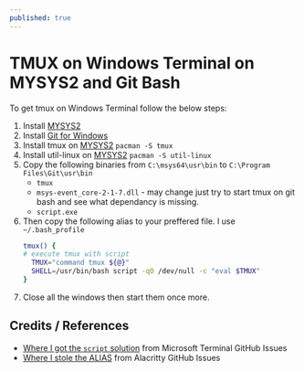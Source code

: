 ```yaml
---
published: true
---
```


# TMUX on Windows Terminal on MYSYS2 and Git Bash

To get tmux on Windows Terminal follow the below steps:

1. Install [MYSYS2](https://www.msys2.org/)
2. Install [Git for Windows](https://gitforwindows.org/)
3. Install tmux on [MYSYS2](https://packages.msys2.org/package/tmux?repo=msys&variant=x86_64) `pacman -S tmux`
4. Install util-linux on [MYSYS2](https://packages.msys2.org/package/util-linux?repo=msys&variant=x86_64) `pacman -S util-linux`
5. Copy the following binaries from `C:\msys64\usr\bin` to `C:\Program Files\Git\usr\bin`
   * `tmux`
   * `msys-event_core-2-1-7.dll` - may change just try to start tmux on git bash and see what dependancy is missing.
   * `script.exe`
6. Then copy the following alias to your preffered file. I use `~/.bash_profile`
   ```.bash
   tmux() {
   # execute tmux with script
     TMUX="command tmux ${@}"
     SHELL=/usr/bin/bash script -qO /dev/null -c "eval $TMUX"
   }
   ```
7. Close all the windows then start them once more.

## Credits / References

- [Where I got the `script` solution](https://github.com/microsoft/terminal/issues/5132#issuecomment-1820073875)  from Microsoft Terminal GitHub Issues
- [Where I stole the ALIAS](https://github.com/alacritty/alacritty/issues/1687#issuecomment-1119979280) from Alacritty GitHub Issues
